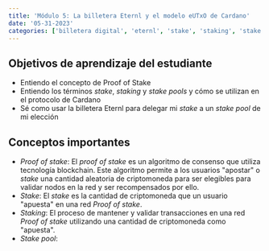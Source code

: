 ```yaml
---
title: 'Módulo 5: La billetera Eternl y el modelo eUTxO de Cardano'
date: '05-31-2023'
categories: ['billetera digital', 'eternl', 'stake', 'staking', 'stake pools']
---
```


## Objetivos de aprendizaje del estudiante

- Entiendo el concepto de Proof of Stake
- Entiendo los términos _stake_, _staking_ y _stake pools_ y cómo se utilizan en el protocolo de Cardano
- Sé como usar la billetera Eternl para delegar mi _stake_ a un _stake pool_ de mi elección

## Conceptos importantes

- _Proof of stake_: El _proof of stake_ es un algoritmo de consenso que utiliza tecnología blockchain. Este algoritmo permite a los usuarios "apostar" o _stake_ una cantidad aleatoria de criptomoneda para ser elegibles para validar nodos en la red y ser recompensados por ello.
- _Stake_: El _stake_ es la cantidad de criptomoneda que un usuario "apuesta" en una red _Proof of stake_.
- _Staking_: El proceso de mantener y validar transacciones en una red _Proof of stake_ utilizando una cantidad de criptomoneda como "apuesta".
- _Stake pool_:
